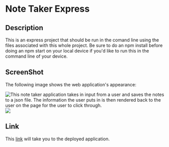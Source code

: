 # Note Taker Express

## Description

This is an express project that should be run in the comand line using the files associated with this whole project. Be sure to do an npm install before doing an npm start on your local device if you'd like to run this in the command line of your device.    

## ScreenShot
The following image shows the web application's appearance:

![This note taker application takes in input from a user and saves the notes to a json file. The information the user puts in is then rendered back to the user on the page for the user to click through.](/public/assets/ScreenShot1.png)![](/public/assets/ScreenShot2.png)

## Link
This [link](https://challenge11-notetakerapp.herokuapp.com/) will take you to the deployed application.
